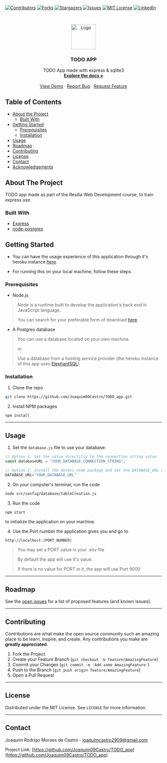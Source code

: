 <!--
*** Thanks for checking out this README Template. If you have a suggestion that would
*** make this better, please fork the repo and create a pull request or simply open
*** an issue with the tag "enhancement".
*** Thanks again! Now go create something AMAZING! :D
-->





<!-- PROJECT SHIELDS -->
<!--
*** I'm using markdown "reference style" links for readability.
*** Reference links are enclosed in brackets [ ] instead of parentheses ( ).
*** See the bottom of this document for the declaration of the reference variables
*** for contributors-url, forks-url, etc. This is an optional, concise syntax you may use.
*** https://www.markdownguide.org/basic-syntax/#reference-style-links
-->
[![Contributors][contributors-shield]][contributors-url]
[![Forks][forks-shield]][forks-url]
[![Stargazers][stars-shield]][stars-url]
[![Issues][issues-shield]][issues-url]
[![MIT License][license-shield]][license-url]
[![LinkedIn][linkedin-shield]][linkedin-url]



<!-- PROJECT LOGO -->
<br />
<p align="center">
  <a href="https://github.com/Joaquim09Castro/TODO_app">
    <img src="./src/app/public/img/favicon.ico" alt="Logo" width="80" height="80">
  </a>

  <h3 align="center">TODO APP</h3>

  <p align="center">
    TODO App made with express & sqlite3
    <br />
    <a href="https://github.com/Joaquim09Castro/TODO_app"><strong>Explore the docs »</strong></a>
    <br />
    <br />
    <a href="https://todo-joka.herokuapp.com/">View Demo</a>
    ·
    <a href="https://github.com/Joaquim09Castro/TODO_app/issues">Report Bug</a>
    ·
    <a href="https://github.com/Joaquim09Castro/TODO_app/issues">Request Feature</a>
  </p>
</p>



<!-- TABLE OF CONTENTS -->
## Table of Contents

* [About the Project](#about-the-project)
  * [Built With](#built-with)
* [Getting Started](#getting-started)
  * [Prerequisites](#prerequisites)
  * [Installation](#installation)
* [Usage](#usage)
* [Roadmap](#roadmap)
* [Contributing](#contributing)
* [License](#license)
* [Contact](#contact)
* [Acknowledgements](#acknowledgements)



<!-- ABOUT THE PROJECT -->
## About The Project

TODO app made as part of the Resilia Web Development course, to train express use.

### Built With
* [Express](https://expressjs.com/)
* [node-postgres](https://node-postgres.com/)


<!-- GETTING STARTED -->
## Getting Started

- You can have the usage experience of this application through it's heroku instance [here](https://todo-joka.herokuapp.com).

- For running this on your local machine, follow these steps.

### Prerequisites

* Node.js

> Node is a runtime built to develop the application's back end in JavaScript language.
>
> You can search for your preferable form of download [here](https://nodejs.org/en/download/).

* A Postgres database

> You can use a database located on your own machine.
>
> or
>
> Use a database from a hosting service provider (the heroku instance of this app uses [ElephantSQL](https://www.elephantsql.com/))

### Installation

1. Clone the repo
```sh
git clone https://github.com/Joaquim09Castro/TODO_app.git
```
2. Install NPM packages
```sh
npm install
```


---
## Usage

1. Set the `database.js` file to use your database:

```js
// Option 1. Set the value directilly to the connection string value
const databaseURL = "YOUR_DATABASE_CONNECTION_STRING";

// Option 2. Install the dotenv node package and set the DATABASE_URL variable value inside it
DATABASE_URL="YOUR_DATABASE_URL"
```

2. On your computer's terminal, run the code
```sh
node src/config/database/tableCreation.js
```

3. Run the code
```sh
npm start
```
to initialize the application on your machine.

4. Use the Port number the application gives you and go to
```http
http://localhost:(PORT_NUMBER)
```

> You may set a PORT value in your .env file
> 
> By default the app will use it's value.
>
> If there is no value for PORT in it, the app will use Port 9000

---
## Roadmap

See the [open issues](https://github.com/Joaquim09Castro/TODO_app/issues) for a list of proposed features (and known issues).

---
## Contributing

Contributions are what make the open source community such an amazing place to be learn, inspire, and create. Any contributions you make are **greatly appreciated**.

1. Fork the Project
2. Create your Feature Branch (`git checkout -b feature/AmazingFeature`)
3. Commit your Changes (`git commit -m 'Add some AmazingFeature'`)
4. Push to the Branch (`git push origin feature/AmazingFeature`)
5. Open a Pull Request

---
## License

Distributed under the MIT License. See `LICENSE` for more information.

---
## Contact

Joaquim Rodrigo Moraes de Castro - joaquimcastro2909@gmail.com

Project Link: [https://github.com/Joaquim09Castro/TODO_app](https://github.com/Joaquim09Castro/TODO_app)



<!-- ## Acknowledgements -->





<!-- MARKDOWN LINKS & IMAGES -->
<!-- https://www.markdownguide.org/basic-syntax/#reference-style-links -->
[contributors-shield]: https://img.shields.io/github/contributors/Joaquim09Castro/TODO_app.svg?style=flat
[contributors-url]: https://github.com/Joaquim09Castro/TODO_app/graphs/contributors
[forks-shield]: https://img.shields.io/github/forks/Joaquim09Castro/TODO_app.svg?style=flat
[forks-url]: https://github.com/Joaquim09Castro/TODO_app/network/members
[stars-shield]: https://img.shields.io/github/stars/Joaquim09Castro/TODO_app.svg?style=flat
[stars-url]: https://github.com/Joaquim09Castro/TODO_app/stargazers
[issues-shield]: https://img.shields.io/github/issues/Joaquim09Castro/TODO_app.svg?style=flat
[issues-url]: https://github.com/Joaquim09Castro/TODO_app/issues
[license-shield]: https://img.shields.io/badge/License-MIT-purple
[license-url]: https://github.com/Joaquim09Castro/TODO_app/blob/master/LICENSE.txt
[linkedin-shield]: https://img.shields.io/badge/-LinkedIn-black.svg?style=flat&logo=linkedin&colorB=2867B2
[linkedin-url]: https://www.linkedin.com/in/joaquim-rodrigo-moraes-de-castro-9980291a1/
[product-screenshot]: images/screenshot.png
